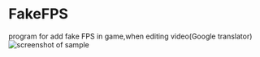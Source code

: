 # FakeFPS
program for add fake FPS in game,when editing video(Google translator)
![screenshot of sample](https://github.com/lif0/FakeFPS-CSharp/blob/master/big/0.png)
